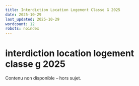 ```yaml
---
title: Interdiction Location Logement Classe G 2025
date: 2025-10-29
last_updated: 2025-10-29
wordcount: 12
robots: noindex
---
```


# interdiction location logement classe g 2025

Contenu non disponible – hors sujet.